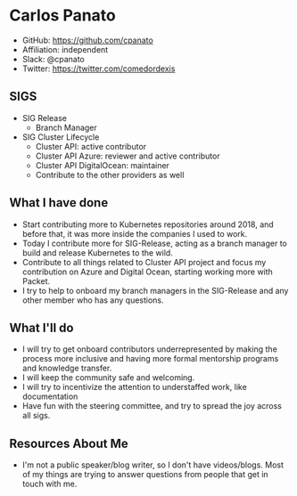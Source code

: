# Carlos Panato

- GitHub: https://github.com/cpanato
- Affiliation: independent
- Slack: @cpanato
- Twitter: https://twitter.com/comedordexis

## SIGS

- SIG Release
  - Branch Manager
- SIG Cluster Lifecycle
  - Cluster API: active contributor
  - Cluster API Azure: reviewer and active contributor
  - Cluster API DigitalOcean: maintainer
  - Contribute to the other providers as well

## What I have done

  - Start contributing more to Kubernetes repositories around 2018, and before that, it was more inside the companies I used to work.
  - Today I contribute more for SIG-Release, acting as a branch manager to build and release Kubernetes to the wild.
  - Contribute to all things related to Cluster API project and focus my contribution on Azure and Digital Ocean, starting working more with Packet.
  - I try to help to onboard my branch managers in the SIG-Release and any other member who has any questions.

## What I'll do

  - I will try to get onboard contributors underrepresented by making the process more inclusive and having more formal mentorship programs and knowledge transfer.
  - I will keep the community safe and welcoming.
  - I will try to incentivize the attention to understaffed work, like documentation
  - Have fun with the steering committee, and try to spread the joy across all sigs.


## Resources About Me

  - I'm not a public speaker/blog writer, so I don't have videos/blogs. Most of my things are trying to answer questions from people that get in touch with me.
